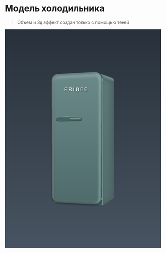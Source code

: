 # Модель холодильника

> Объем и 3д эффект создан только с помощью теней

![Alt text](kholodilnik.svg)